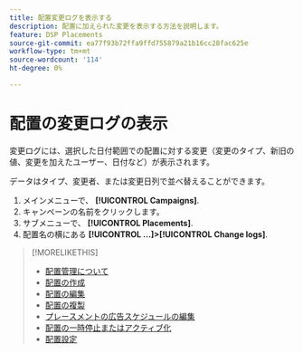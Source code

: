 ```yaml
---
title: 配置変更ログを表示する
description: 配置に加えられた変更を表示する方法を説明します。
feature: DSP Placements
source-git-commit: ea77f93b72ffa9ffd755879a21b16cc28fac625e
workflow-type: tm+mt
source-wordcount: '114'
ht-degree: 0%

---
```


# 配置の変更ログの表示

変更ログには、選択した日付範囲での配置に対する変更（変更のタイプ、新旧の値、変更を加えたユーザー、日付など）が表示されます。

データはタイプ、変更者、または変更日列で並べ替えることができます。

1. メインメニューで、 **[!UICONTROL Campaigns]**.
1. キャンペーンの名前をクリックします。
1. サブメニューで、 **[!UICONTROL Placements]**.
1. 配置名の横にある  **[!UICONTROL ...]>[!UICONTROL Change logs]**.

>[!MORELIKETHIS]
>
>* [配置管理について](placement-about.md)
>* [配置の作成](placement-create.md)
>* [配置の編集](placement-edit.md)
>* [配置の複製](placement-duplicate.md)
>* [プレースメントの広告スケジュールの編集](placement-edit-ad-schedule.md)
>* [配置の一時停止またはアクティブ化](placement-pause-activate.md)
>* [配置設定](placement-settings.md)

